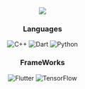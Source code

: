 <div align="center">
<img src="https://capsule-render.vercel.app/api?type=waving&height=300&color=gradient&text=Hi%20yechan">

### Languages
![C++](https://img.shields.io/badge/c++-%2300599C.svg?style=for-the-badge&logo=c%2B%2B&logoColor=white)  ![Dart](https://img.shields.io/badge/dart-%230175C2.svg?style=for-the-badge&logo=dart&logoColor=white)  ![Python](https://img.shields.io/badge/python-3670A0?style=for-the-badge&logo=python&logoColor=ffdd54)

### FrameWorks
![Flutter](https://img.shields.io/badge/Flutter-%2302569B.svg?style=for-the-badge&logo=Flutter&logoColor=white)  ![TensorFlow](https://img.shields.io/badge/TensorFlow-%23FF6F00.svg?style=for-the-badge&logo=TensorFlow&logoColor=white)  

</div>
